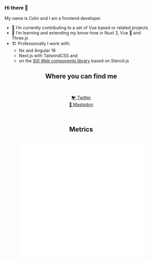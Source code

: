 ### Hi there 👋

My name is Colin and I am a frontend developer.

- 🔭 I’m currently contributing to a set of Vue based or related projects 
- 🌱 I’m learning and extending my know-how in Nuxt 3, Vue 💚 and Three.js 
- 🏗️ Professionally I work with:
  - Nx and Angular 18 
  - Next.js with TailwindCSS and
  - on the [SIX Web components library](https://github.com/six-group/six-webcomponents) based on Stencil.js 


<h2 align="center">Where you can find me</h2>
<br>
<p align="center">
  <a href="https://twitter.com/colinscz" target="_blank">🐦 Twitter</a>
  <br>
    <a href="https://mastodon.social/@colinscz" target="_blank">🐘 Mastodon</a>
  <br>
</p><br>

<h2 align="center">Metrics</h2><br>

<div align="center">
  <img align="center" src="/github-metrics.svg" alt="Metrics" width="400">
</div>

<!-- - 🌱 I’m currently learning Next.js and React 💙

**cnschwarz/cnschwarz** is a ✨ _special_ ✨ repository because its `README.md` (this file) appears on your GitHub profile.

Here are some ideas to get you started:


- 🌱 I’m currently learning ...
- 👯 I’m looking to collaborate on ...
- 🤔 I’m looking for help with ...
- 💬 Ask me about ...
- 📫 How to reach me: ...
- 😄 Pronouns: ...
- ⚡ Fun fact: ...
-->
